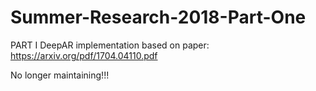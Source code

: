 # Summer-Research-2018-Part-One
PART I DeepAR implementation based on paper: https://arxiv.org/pdf/1704.04110.pdf

No longer maintaining!!!
